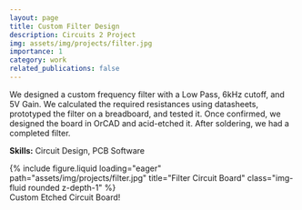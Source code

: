 ```yaml
---
layout: page
title: Custom Filter Design
description: Circuits 2 Project
img: assets/img/projects/filter.jpg
importance: 1
category: work
related_publications: false
---
```


We designed a custom frequency filter with a Low Pass, 6kHz cutoff, and 5V Gain. We calculated the required resistances using datasheets, prototyped the filter on a breadboard, and tested it. Once confirmed, we designed the board in OrCAD and acid-etched it. After soldering, we had a completed filter.

**Skills:** Circuit Design, PCB Software

<div class="row">
    <div class="col-sm mt-3 mt-md-0">
        {% include figure.liquid loading="eager" path="assets/img/projects/filter.jpg" title="Filter Circuit Board" class="img-fluid rounded z-depth-1" %}
    </div>
</div>
<div class="caption">
    Custom Etched Circuit Board!
</div>
